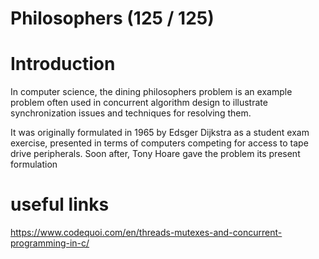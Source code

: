 # Philosophers (125 / 125)

# Introduction
In computer science, the dining philosophers problem is an example problem often used in concurrent algorithm design to illustrate synchronization issues and techniques for resolving them.

It was originally formulated in 1965 by Edsger Dijkstra as a student exam exercise, presented in terms of computers competing for access to tape drive peripherals. Soon after, Tony Hoare gave the problem its present formulation

# useful links 
https://www.codequoi.com/en/threads-mutexes-and-concurrent-programming-in-c/
